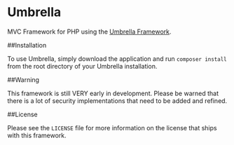 Umbrella
=========

MVC Framework for PHP using the [Umbrella Framework](http://github.com/umbrella-mvc/framework).

##Installation

To use Umbrella, simply download the application and run `composer install` from the root directory of your Umbrella installation. 

##Warning

This framework is still VERY early in development. Please be warned that there is a lot of security implementations that need to be added and refined.

##License

Please see the `LICENSE` file for more information on the license that ships with this framework.
